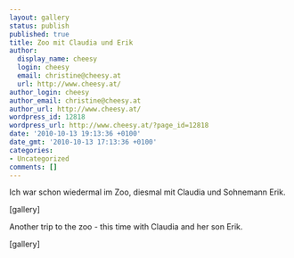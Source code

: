 ```yaml
---
layout: gallery
status: publish
published: true
title: Zoo mit Claudia und Erik
author:
  display_name: cheesy
  login: cheesy
  email: christine@cheesy.at
  url: http://www.cheesy.at/
author_login: cheesy
author_email: christine@cheesy.at
author_url: http://www.cheesy.at/
wordpress_id: 12818
wordpress_url: http://www.cheesy.at/?page_id=12818
date: '2010-10-13 19:13:36 +0100'
date_gmt: '2010-10-13 17:13:36 +0100'
categories:
- Uncategorized
comments: []
---
```

<!--:de-->Ich war schon wiedermal im Zoo, diesmal mit Claudia und Sohnemann Erik.
[gallery]
<!--:--><!--:en-->Another trip to the zoo - this time with Claudia and her son Erik.
[gallery]<!--:-->

